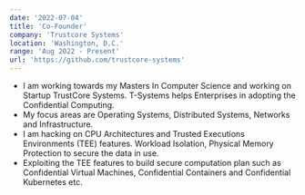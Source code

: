 ```yaml
---
date: '2022-07-04'
title: 'Co-Founder'
company: 'Trustcore Systems'
location: 'Washington, D.C.'
range: 'Aug 2022 - Present'
url: 'https://github.com/trustcore-systems'
---
```


- I am working towards my Masters In Computer Science and working on Startup TrustCore Systems. T-Systems helps Enterprises in adopting the Confidential Computing.
- My focus areas are Operating Systems, Distributed Systems, Networks and Infrastructure.
- I am hacking on CPU Architectures and Trusted Executions Environments (TEE) features. Workload Isolation, Physical Memory Protection to secure the data in use.
- Exploiting the TEE features to build secure computation plan such as Confidential Virtual Machines, Confidential Containers and Confidential Kubernetes etc.
